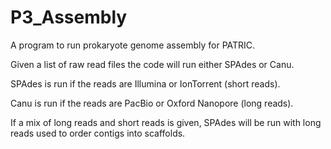 P3_Assembly
===========

A program to run prokaryote genome assembly for PATRIC.

Given a list of raw read files the code will run either SPAdes or Canu.

SPAdes is run if the reads are Illumina or IonTorrent (short reads).

Canu is run if the reads are PacBio or Oxford Nanopore (long reads).

If a mix of long reads and short reads is given, SPAdes will be run with long reads used to order contigs into scaffolds.





